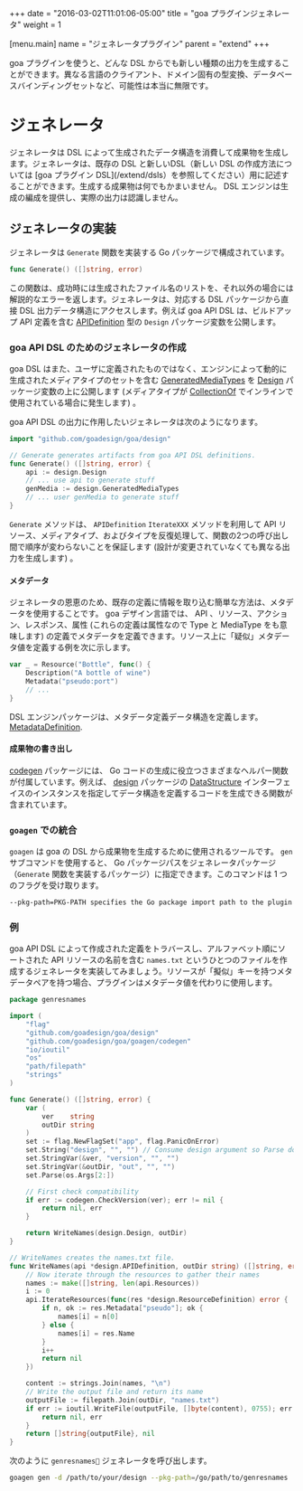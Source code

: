 +++
date = "2016-03-02T11:01:06-05:00"
title = "goa プラグインジェネレータ"
weight = 1

[menu.main]
name = "ジェネレータプラグイン"
parent = "extend"
+++

goa プラグインを使うと、どんな DSL からでも新しい種類の出力を生成することができます。異なる言語のクライアント、ドメイン固有の型変換、データベースバインディングセットなど、可能性は本当に無限です。

# ジェネレータ

ジェネレータは DSL によって生成されたデータ構造を消費して成果物を生成します。ジェネレータは、既存の DSL と新しいDSL（新しい DSL の作成方法については [goa プラグイン DSL](/extend/dsls）を参照してください）用に記述することができます。生成する成果物は何でもかまいません。 DSL エンジンは生成の編成を提供し、実際の出力は認識しません。

## ジェネレータの実装

ジェネレータは `Generate` 関数を実装する Go パッケージで構成されています。
```go
func Generate() ([]string, error)
```
この関数は、成功時には生成されたファイル名のリストを、それ以外の場合には解説的なエラーを返します。ジェネレータは、対応する DSL パッケージから直接 DSL 出力データ構造にアクセスします。例えば goa API DSL は、ビルドアップ API 定義を含む [APIDefinition](http://goa.design/reference/goa/design.html#type-apidefinition-a-name-design-apidefinition-a:83772ba7ad0304b1562d08f190539946) 型の `Design` パッケージ変数を公開します。

### goa API DSL のためのジェネレータの作成

goa DSL はまた、ユーザに定義されたものではなく、エンジンによって動的に生成されたメディアタイプのセットを含む [GeneratedMediaTypes](http://goa.design/reference/goa/design.html#variables:83772ba7ad0304b1562d08f190539946) を [Design](http://goa.design/reference/goa/design.html#variables:83772ba7ad0304b1562d08f190539946) パッケージ変数の上に公開します (メディアタイプが [CollectionOf](http://goa.design/reference/goa/design/apidsl.html#func-collectionof-a-name-apidsl-collectionof-a:aab4f9d6f98ed71f45bd470427dde2a7) でインラインで使用されている場合に発生します) 。

goa API DSL の出力に作用したいジェネレータは次のようになります。
```go
import "github.com/goadesign/goa/design"

// Generate generates artifacts from goa API DSL definitions.
func Generate() ([]string, error) {
	api := design.Design
	// ... use api to generate stuff
	genMedia := design.GeneratedMediaTypes
	// ... user genMedia to generate stuff
}
```
`Generate` メソッドは、 `APIDefinition` `IterateXXX` メソッドを利用して API リソース、メディアタイプ、およびタイプを反復処理して、関数の2つの呼び出し間で順序が変わらないことを保証します (設計が変更されていなくても異なる出力を生成します) 。

#### メタデータ

ジェネレータの恩恵のため、既存の定義に情報を取り込む簡単な方法は、メタデータを使用することです。 goa デザイン言語では、 API 、リソース、アクション、レスポンス、属性 (これらの定義は属性なので Type と MediaType をも意味します) の定義でメタデータを定義できます。リソース上に「疑似」メタデータ値を定義する例を次に示します。

```go
var _ = Resource("Bottle", func() {
	Description("A bottle of wine")
	Metadata("pseudo:port")
	// ...
}
```

DSL エンジンパッケージは、メタデータ定義データ構造を定義します。
[MetadataDefinition](https://godoc.org/github.com/goadesign/goa/dslengine#MetadataDefinition).

#### 成果物の書き出し

[codegen](https://godoc.org/github.com/goadesign/goa/goagen/codegen) パッケージには、 Go コードの生成に役立つさまざまなヘルパー関数が付属しています。例えば、 [design](https://godoc.org/github.com/goadesign/goa/design) パッケージの [DataStructure](https://godoc.org/github.com/goadesign/goa/design#DataStructure) インターフェイスのインスタンスを指定してデータ構造を定義するコードを生成できる関数が含まれています。

### `goagen` での統合

`goagen` は goa の DSL から成果物を生成するために使用されるツールです。 `gen` サブコマンドを使用すると、 Go パッケージパスをジェネレータパッケージ（`Generate` 関数を実装するパッケージ）に指定できます。このコマンドは 1 つのフラグを受け取ります。

```bash
--pkg-path=PKG-PATH specifies the Go package import path to the plugin package.
```

### 例

goa API DSL によって作成された定義をトラバースし、アルファベット順にソートされた API リソースの名前を含む `names.txt` というひとつのファイルを作成するジェネレータを実装してみましょう。リソースが「擬似」キーを持つメタデータペアを持つ場合、プラグインはメタデータ値を代わりに使用します。


```go
package genresnames

import (
	"flag"
	"github.com/goadesign/goa/design"
	"github.com/goadesign/goa/goagen/codegen"
	"io/ioutil"
	"os"
	"path/filepath"
	"strings"
)

func Generate() ([]string, error) {
	var (
		ver    string
		outDir string
	)
	set := flag.NewFlagSet("app", flag.PanicOnError)
	set.String("design", "", "") // Consume design argument so Parse doesn't complain
	set.StringVar(&ver, "version", "", "")
	set.StringVar(&outDir, "out", "", "")
	set.Parse(os.Args[2:])

	// First check compatibility
	if err := codegen.CheckVersion(ver); err != nil {
		return nil, err
	}

	return WriteNames(design.Design, outDir)
}

// WriteNames creates the names.txt file.
func WriteNames(api *design.APIDefinition, outDir string) ([]string, error) {
	// Now iterate through the resources to gather their names
	names := make([]string, len(api.Resources))
	i := 0
	api.IterateResources(func(res *design.ResourceDefinition) error {
		if n, ok := res.Metadata["pseudo"]; ok {
			names[i] = n[0]
		} else {
			names[i] = res.Name
		}
		i++
		return nil
	})

	content := strings.Join(names, "\n")
	// Write the output file and return its name
	outputFile := filepath.Join(outDir, "names.txt")
	if err := ioutil.WriteFile(outputFile, []byte(content), 0755); err != nil {
		return nil, err
	}
	return []string{outputFile}, nil
}

```

次のように `genresnames` ジェネレータを呼び出します。
```bash
goagen gen -d /path/to/your/design --pkg-path=/go/path/to/genresnames
```
